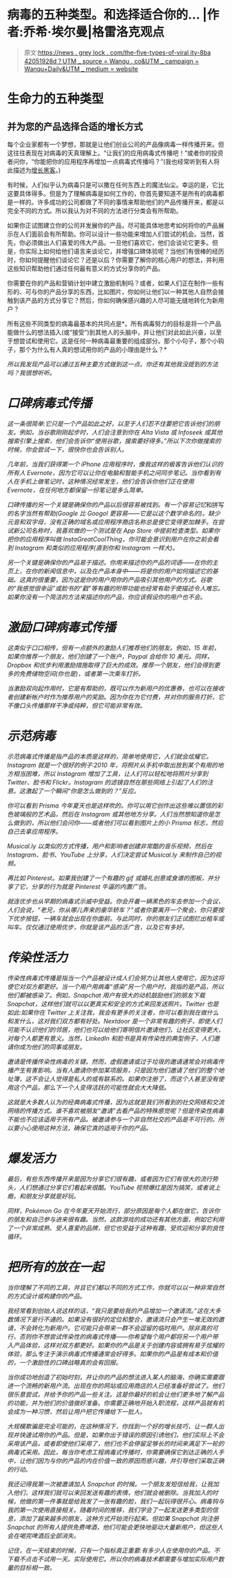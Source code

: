 # 病毒的五种类型。和选择适合你的… |作者:乔希·埃尔曼|格雷洛克观点

> 原文:[https://news . grey lock . com/the-five-types-of-viral ity-8ba 42051928d？UTM _ source = Wanqu . co&UTM _ campaign = Wanqu+Daily&UTM _ medium = website](https://news.greylock.com/the-five-types-of-virality-8ba42051928d?utm_source=wanqu.co&utm_campaign=Wanqu+Daily&utm_medium=website)

# 生命力的五种类型

## 并为您的产品选择合适的增长方式

每个企业家都有一个梦想，那就是让他们创业公司的产品像病毒一样传播开来。但这往往表现在对病毒的天真理解上。“让我们的应用病毒式传播吧！”或者你的投资者问你，“你能把你的应用程序再增加一点病毒式传播吗？”(我也经常听到有人将此描述为[增长黑客](https://medium.com/@joshelman/what-is-growth-hacking-really-f445b04cbd20#.l8ixp8mlz)。)

有时候，人们似乎认为病毒只是可以撒在任何东西上的魔法仙尘。幸运的是，它比这要具体得多。但是为了理解病毒是如何工作的，你首先要知道不是所有的病毒都是一样的。许多成功的公司都做了不同的事情来帮助他们的产品传播开来，都是以完全不同的方式。所以我认为对不同的方法进行分类会有所帮助。

如果你正试图建立你的公司并发展你的产品，尽可能具体地思考如何将你的产品展示在人们面前会有所帮助。你可以设计一些功能来增加人们尝试的机会。当然，首先，你必须做出人们喜爱的伟大产品。一旦他们喜欢它，他们会谈论它更多。但是，你实际上如何给他们语言来谈论它，并增强口碑体验呢？当他们有很棒的经历时，你如何提醒他们谈论它？还是以后？你需要了解你的核心用户的想法，并利用这些知识帮助他们通过任何最有意义的方式分享你的产品。

你需要在你的产品和营销计划中建立激励机制吗？或者，如果人们正在制作一些有形的、可与你的产品分享的东西，比如图片，你如何让他们以一种其他人自然会接触到该产品的方式分享它？然后，你如何确保感兴趣的人尽可能无缝地转化为新用户？

所有这些不同类型的病毒最基本的共同点是*。所有病毒努力的目标是将一个产品能做什么的想法插入(或“接受”)到其他人的头脑中，并让他们对此如此兴奋，以至于想尝试和使用它。这是任何一种病毒最重要的组成部分。那个小句子，那个小钩子，那个为什么有人真的想试用你的产品的小理由是什么？*

*所以我发现产品可以通过五种主要方式做到这一点。你还有其他我没提到的方法吗？我很想听听。*

# *口碑病毒式传播*



*这一条很简单:它只是一个产品如此之好，以至于人们忍不住要把它告诉他们的朋友。例如，当谷歌刚刚起步时，人们会注意到你在 Alta Vista 或 Infoseek 或其他搜索引擎上搜索，他们会告诉你“使用谷歌，搜索要好得多。”所以下次你做搜索的时候，你会尝试一下，很快你也会告诉别人。*

*几年前，当我们获得第一个 iPhone 应用程序时，像我这样的极客告诉他们认识的所有人 Evernote，因为它可以让你在电脑和智能手机之间同步笔记。当你看到有人在手机上做笔记时，这种情况经常发生，他们会告诉你他们正在使用 Evernote，在任何地方都保留一份笔记是多么简单。*

*口碑传播的另一个关键是确保你的产品以后很容易被找到。有一个容易记忆*和拼写*的名字当然有帮助(Google 比 Googol 更容易——它是以这个数字命名的)。缺少元音和双字母，没有正确的域名或应用程序商店名称总是使它变得更加棘手。在尝试新公司名称时，我喜欢做的一个测试是在 App Store 中提前检查类型。如果你把你的应用程序叫做 InstaGreatCoolThing，你可能会意识到用户在你之前会看到 Instagram 和类似的应用程序(直到你和 Instagram 一样大)。*

*另一个关键是确保你的产品易于描述。你用来描述你的产品的词语——在你的主页上，在你的新闻信息中，以及在产品本身中——将是你的用户如何描述它的基础。这真的很重要，因为这是你的用户用你的产品吸引其他用户的方式。谷歌的“我感觉很幸运”或脸书的“戳”等有趣的附带功能也经常有助于使描述令人难忘。如果你没有一个简洁的方法来描述你的产品，你应该假设你的用户也不会。*

# *激励口碑病毒式传播*



*这类似于口口相传，但有一点额外的激励人们推荐他们的朋友。例如，15 年前，如果你推荐一个朋友，他们创建了一个账户，Paypal 会给你 10 美元。同样，Dropbox 和优步利用激励措施取得了巨大的成效。推荐一个朋友，他们会得到更多的免费储物空间(你也是)，或者第一次乘车打折。*

*当激励双向起作用时，它是有帮助的，既可以作为新用户的优惠券，也可以在接收者创建新帐户时作为推荐用户的奖励。因为你在为它付费，并对你的服务打折，它不像口头传播那样干净或纯粹，但它可能非常有效。*

# *示范病毒*



*示范病毒式传播是指产品的本质是这样的，简单地使用它，人们就会炫耀它。Instagram 就是一个很好的例子:2010 年，将照片从手机中取出放到某个有用的地方相当困难，所以 Instagram 增加了工具，让人们可以轻松地将照片分享到 Twitter、脸书和 Flickr。Instagram 的滤镜自然在那些网络上引起了人们的注意。这激起了一个瞬间“你是怎么做到的？”反应。*

*你可以看到 Prisma 今年夏天也是这样吹的。你可以用它创作出这些难以置信的彩色玻璃般的艺术品，然后在 Instagram 或其他地方分享。人们当然想知道你是怎么做到的，所以他们会问你——或者他们可以看到图片上的小 Prisma 标志，然后自己去拿应用程序。*

*Musical.ly 以类似的方式传播，用户和影响者创建非常酷的音乐视频，然后在 Instagram、脸书、YouTube 上分享，人们决定尝试 Musical.ly 来制作自己的视频。*

*再比如 Pinterest。如果我创建了一个有趣的 gif 或婚礼创意或食谱的图板，并分享了它，分享的行为就是 Pinterest 牛逼的内置广告。*

*就连优步也从早期的病毒式示威中受益。你会开着一辆黑色的车去参加一个会议，人们会说，“老兄，你从哪儿弄来的豪华轿车？”或者你要离开一个聚会，你只要按下优步按钮，一辆车就会出现在你面前。与此同时，你的朋友们正试图拦出租车或叫车。仅仅通过使用优步，你就是该产品的活广告，以及它有多好。*

# *传染性活力*



*传染性病毒式传播是指当一个产品被设计成人们会努力让其他人使用它，因为这将使它对双方都更好。当一个用户用病毒“感染”另一个用户时，我指的是产品，所以他们都被感染了。例如，Snapchat 用户有很大的动机鼓励他们的朋友下载 Snapchat，这样他们就可以以更真实和安全的方式来回发送照片。Twitter 也是如此:如果你在 Twitter 上关注我，我会有更多的关注者，你可以看到我在做什么和发什么，这对我们双方都有好处。Nextdoor 是一个非常有趣的例子，即使人们可能不认识他们的邻居，他们也可以给他们寄明信片邀请他们，让社区变得更大，对每个人都更有意义。当然，LinkedIn 和脸书是具有传染性的典型例子，人们邀请你成为他们的同事或朋友。*

*邀请是传播传染性病毒的关键。然而，虚假邀请或过于垃圾的邀请通常会对病毒传播产生有害影响。当有人邀请你参加某项服务，只是因为他们邀请了他们的整个地址簿，这不会让人觉得是私人的或有联系的。如果你注册了，而这个人甚至没有使用这个产品，那么下一个人变得活跃的可能性就会大大降低。*

*这就是大多数人认为的经典病毒式传播，因为这就是我们所看到的社交网络和交流网络的传播方式。谁不喜欢被朋友“邀请”去看产品的特殊感觉呢？但是传染性病毒不能也不应该适用于所有产品。被邀请参与一个非自然社交的产品是不可行的。所以要小心使用这种方法，确保它真的适用于你的产品。*

# *爆发活力*



*最后，有些东西传播开来是因为分享它们很有趣，或者因为它们有很大的流行势头，人们想通过分享它们看起来很酷。YouTube 视频爆红是因为搞笑，或者说上瘾，和朋友分享就是好玩。*

*同样，Pokémon Go 在今年夏天开始流行，部分原因是每个人都在做它，告诉你的朋友和自己参与进来很有趣。当然，这款游戏的成功还有其他方面，例如它利用了一个非常成熟、受人喜爱的品牌，但它也受益于这种有趣、受欢迎和分享的良性循环。*

# *把所有的放在一起*

*当你理解了不同的工具，并且它们都以不同的方式工作，你就可以以一种非常自然的方式设计或构建你的产品。*

*我经常看到创始人说这样的话，“我只是要给我的产品增加一个邀请流。”这在大多数情况下是行不通的。如果没有很好的定位和整合，邀请流只会产生一堆无效的邀请，不会转化为新用户。它可能只会带来一群不会逗留的临时用户。除非真的可行，否则你不想尝试传染性的病毒式传播——你希望每个用户都将另一个用户带入产品体验，这样对双方都更好。如果你的产品是关于创建内容或拥有易于炫耀的体验，那么专注于演示病毒式传播通常会好得多。如果你的产品是有成本和价值的，一个激励性的口碑战略真的会有回报。*

*当你成功地创造了初始时刻，并让你的产品的想法进入某人的脑海，你确实需要跟进一个流畅的新用户流。出现在你的网站或应用商店的人已经准备好尝试了。他们很乐意尝试，并给予你的产品一些关注。这是你最好的机会让他们更多地了解产品的功能，并为他们的价值做好准备。你需要正确地开始入职流程，这样产品就有机会成为一种习惯，然后让用户把它传播给下一批人。*

*大规模欺骗是完全可能的，在这种情况下，你找到一个好的增长技巧，让一群人出现并快速试用你的产品。但是，如果你出于错误的原因引诱他们，他们实际上不会采用该产品，或者即使他们采用了，他们也不会停留足够长的时间来满足下一轮的病毒式采用。因此，每当你考虑工程病毒式传播时，你需要确保它到达正确的人手中，让他们因为与你的产品的内在价值一致的原因而感兴趣，并引导他们采取正确的行动。*

*我还记得我第一次被邀请加入 Snapchat 的时候。一个朋友发短信给我，让我加入他们，这样我们就可以来回发送有趣的表情，他们就会被删除。当我加入的时候，他做的第一件事就是给我发了一张有趣的脸，我们一起玩得很开心。病毒钩与我的第一次使用直接相关。随着时间的推移，我们学会了一起发送更多类型的信息，添加了越来越多的朋友，这种方式开始流行起来。但如果 Snapchat 向注册 Snapchat 的所有人提供免费啤酒，他们可能会更快地驱动大量新用户，但这些人会在喝完啤酒后全部消失。*

*记住，在一天结束的时候，只有一个指标真正重要:有多少人在使用你的产品。不下载不点击不试用一天。实际使用它。所以你的病毒技术都需要与增加实际用户数量的目标相一致。*










